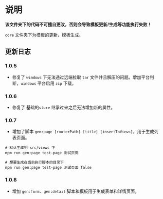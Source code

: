 # 说明
__该文件夹下的代码不可擅自更改，否则会导致模板更新/生成等功能执行失败！__

`core` 文件夹下为模板的更新，模板生成。

## 更新日志

### 1.0.5
- 修复了 `windows` 下无法通过远端拉取 `tar` 文件并且解压的问题。增加平台判断，`windows` 平台启用 `zip` 下载。


### 1.0.6
- 修复了 基础的`store` 继承过来之后无法增加新的属性。

### 1.0.7
- 增加了脚本 `gen:page [routerPath] [title] [insertToViews]`，用于生成列表页面。
```shell
# 默认生成到 src/views 下
npm run gen:page test-page 测试页面

# 想要生成在当前执行脚本的目录下
npm run gen:page test-page 测试页面 false
```

### 1.0.8
- 增加 `gen:form`、`gen:detail` 脚本和模板用于生成表单和详情页面。
